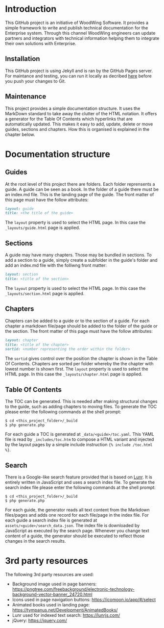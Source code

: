 # Introduction
This GitHub project is an initiative of WoodWing Software. 
It provides a simple framework to write and publish technical documentation 
for the Enterprise system. Through this channel WoodWing engineers can 
update partners and integrators with technical information helping them 
to integrate their own solutions with Enterprise. 

## Installation
This GitHub project is using Jekyll and is ran by the GitHub Pages server. 
For maintance and testing, you can run it locally as decribed 
[here](https://help.github.com/articles/setting-up-your-github-pages-site-locally-with-jekyll/) 
before you push your changes to Git.

## Maintenance
This project provides a simple documentation structure. It uses the MarkDown
standard to take away the clutter of the HTML notation. It offers a generator 
for the Table Of Contents which hyperlinks that are automatically updated. 
This makes it easy to add, update, delete or move guides, sections and chapters.
How this is organised is explained in the chapter below.

# Documentation structure
## Guides
At the root level of this project there are folders. 
Each folder reprensents a guide. A guide can be seen as a book. 
In the folder of a guide there must be an index.md file.
This is the landing page of the guide. 
The front matter of this page must have the follow attributes:
```markdown
layout: guide
title: <the title of the guide>
```
The `layout` property is used to select the HTML page. In this 
case the `_layouts/guide.html` page is applied.  

## Sections
A guide may have many chapters. Those may be bundled in sections. 
To add a section to a guide, simply create a subfolder in the guide's 
folder and add an index.md file with the folliwng front matter:
```markdown
layout: section
title: <title of the section>
``` 
The `layout` property is used to select the HTML page. In this 
case the `_layouts/section.html` page is applied.  

## Chapters
Chapters can be added to a guide or to the section of a guide. 
For each chapter a markdown file/page should be added to the folder 
of the guide or the section. 
The front matter of this page must have the follow attributes: 
```markdown
layout: chapter
title: <title of the chapter>
sortid: <number representing the order within the folder>
```  
The `sortid` gives control over the position the chapter is shown 
in the Table Of Contents. Chapters are sorted per folder whereby the 
the chapter with lowest number is shown first.
The `layout` property is used to select the HTML page. In this 
case the `_layouts/chapter.html` page is applied.  

## Table Of Contents
The TOC can be generated. This is needed after making structural 
changes to the guide, such as adding chapters to moving files. 
To generate the TOC please enter the following commands at the shell prompt:
```
$ cd <this_project_folder>/_build
$ php generate.php
```
For each guide a TOC is generated at `_data/<guide>/toc.yaml`. 
This YAML file is read by `_includes/toc.htm` to compose a HTML 
variant and injected by the layout pages by a simple include 
instruction `{% include /toc.html %}`.

## Search
There is a Google-like search feature provided that is based on [Lunr](https://lunrjs.com/).
It is entirely written in JavaScript and uses a search index file. 
To generate the search index file please enter the following commands at the shell prompt:
```
$ cd <this_project_folder>/_build
$ php generate.php
```
For each guide, the generator reads all text content from the Markdown files/pages and adds one 
record for each file/page in the index file. For each guide a search index file is generated at 
`assets/<guide>/search_data.json`. The index file is downloaded by JavaScript as executed 
by the search page. 
Whenever you change text content of a guide, the generator should be executed to reflect 
those changes in the search results.

# 3rd party resources
The following 3rd party resources are used:
* Background image used in page banners: https://pngtree.com/freebackground/electronic-technology-background-vector-banner_24720.html
* Icons used in page navigation buttons: https://icomoon.io/app/#/select
* Animated books used in landing page: https://tympanus.net/Development/AnimatedBooks/
* Lunr used for indexed text search: https://lunrjs.com/
* jQuery: https://jquery.com/ 